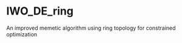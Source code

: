 IWO_DE_ring
===========

An improved memetic algorithm using ring topology for constrained optimization
